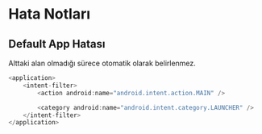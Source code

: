 # Hata Notları

## Default App Hatası

Alttaki alan olmadığı sürece otomatik olarak belirlenmez.

```kt
<application>
    <intent-filter>
        <action android:name="android.intent.action.MAIN" />

        <category android:name="android.intent.category.LAUNCHER" />
    </intent-filter>
</application>
```
